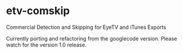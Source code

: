# etv-comskip

Commercial Detection and Skipping for EyeTV and iTunes Exports

Currently porting and refactoring from the googlecode version. Please watch for the version 1.0 release.
